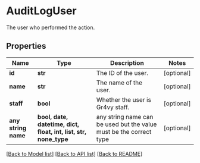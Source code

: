 # AuditLogUser

The user who performed the action.

## Properties
Name | Type | Description | Notes
------------ | ------------- | ------------- | -------------
**id** | **str** | The ID of the user. | [optional] 
**name** | **str** | The name of the user. | [optional] 
**staff** | **bool** | Whether the user is Gr4vy staff. | [optional] 
**any string name** | **bool, date, datetime, dict, float, int, list, str, none_type** | any string name can be used but the value must be the correct type | [optional]

[[Back to Model list]](../README.md#documentation-for-models) [[Back to API list]](../README.md#documentation-for-api-endpoints) [[Back to README]](../README.md)


